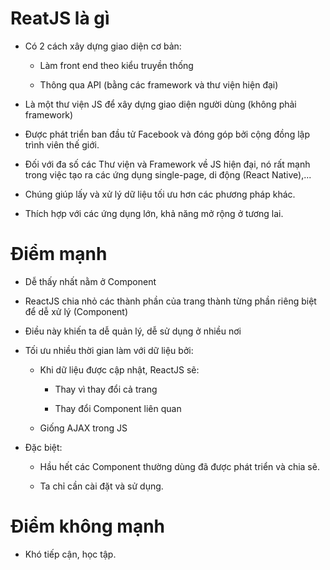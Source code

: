 # ReatJS là gì
- Có 2 cách xây dựng giao diện cơ bản:
    - Làm front end theo kiểu truyền thống

    - Thông qua API (bằng các framework và thư viện hiện đại)

- Là một thư viện JS để xây dựng giao diện người dùng (không phải framework)

- Được phát triển ban đầu tử Facebook và đóng góp bởi cộng đồng lập trình viên thế giới.

- Đối với đa số các Thư viện và Framework về JS hiện đại, nó rất mạnh trong việc tạo ra các ứng dụng single-page, di động (React Native),...

- Chúng giúp lấy và xử lý dữ liệu tối ưu hơn các phương pháp khác.

- Thích hợp với các ứng dụng lớn, khả năng mở rộng ở tương lai.

# Điểm mạnh
- Dễ thấy nhất nằm ở Component

- ReactJS chia nhỏ các thành phần của trang thành từng phần riêng biệt để dễ xử lý (Component)

- Điều này khiến ta dễ quản lý, dễ sử dụng ở nhiều nơi

- Tối ưu nhiều thời gian làm với dữ liệu bởi:
    - Khi dữ liệu được cập nhật, ReactJS sẽ:
        - Thay vì thay đổi cả trang

        - Thay đổi Component liên quan

    - Giống AJAX trong JS

- Đặc biệt:
    - Hầu hết các Component thường dùng đã được phát triển và chia sẽ.

    - Ta chỉ cần cài đặt và sử dụng.

# Điểm không mạnh
- Khó tiếp cận, học tập.